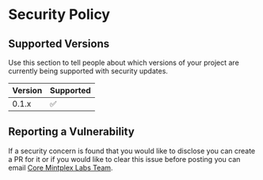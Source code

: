 # Security Policy

## Supported Versions

Use this section to tell people about which versions of your project are
currently being supported with security updates.

| Version | Supported          |
| ------- | ------------------ |
| 0.1.x   | :white_check_mark: |


## Reporting a Vulnerability

If a security concern is found that you would like to disclose you can create a PR for it or if you would like to clear this issue before posting you can email [Core Mintplex Labs Team](mailto:team@mintplexlabs.com).
